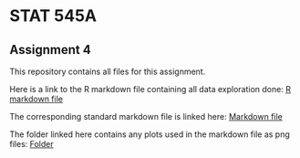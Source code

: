 # STAT 545A

## Assignment 4

This repository contains all files for this assignment.

Here is a link to the R markdown file containing all data exploration done: [R markdown file](https://github.com/STAT545-UBC-students/hw04-curtis77/blob/master/Gapminder-Exploration.Rmd)

The corresponding standard markdown file is linked here: [Markdown file](https://github.com/STAT545-UBC-students/hw04-curtis77/blob/master/Gapminder-Exploration.md)

The folder linked here contains any plots used in the markdown file as png files: [Folder](https://github.com/STAT545-UBC-students/hw04-curtis77/tree/master/Gapminder-Exploration_files/figure-markdown_github)